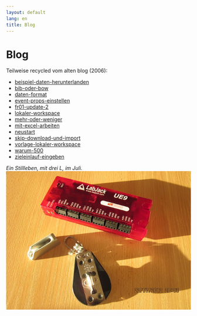 ```yaml
---
layout: default
lang: en
title: Blog
---
```


# Blog

Teilweise recycled vom alten blog (2006):

<ul>
<li><a href="beispiel-daten-herunterladen.html">beispiel-daten-herunterlanden</a></li>
<li><a href="bib-oder-bow.html">bib-oder-bow</a></li>
<li><a href="daten-format.html">daten-format</a></li>
<li><a href="event-props-einstellen.html">event-props-einstellen</a></li>
<li><a href="fr01-update-2.html">fr01-update-2</a></li>
<li><a href="lokaler-workspace.html">lokaler-workspace</a></li>
<li><a href="mehr-oder-weniger.html">mehr-oder-weniger</a></li>
<li><a href="mit-excel-arbeiten.html">mit-excel-arbeiten</a></li>
<li><a href="neustart.html">neustart</a></li>
<li><a href="skip-download-und-import.html">skip-download-und-import</a></li>
<li><a href="vorlage-lokaler-workspace.html">vorlage-lokaler-workspace</a></li>
<li><a href="warum-500.html">warum-500</a></li>
<li><a href="zieleinlauf-eingeben.html">zieleinlauf-eingeben</a></li>
</ul>

*Ein Stillleben, mit drei L, im Juli.*<br>
![Sommmersonnen-Sonnenschein](../images/LabJack-UE9.jpg)
